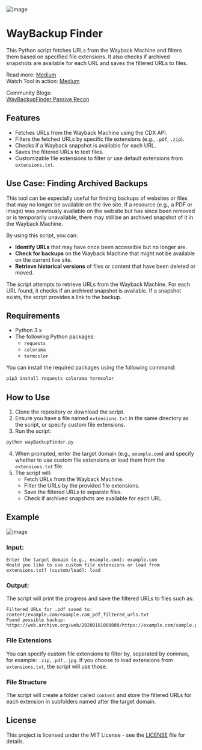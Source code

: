 ![image](https://github.com/user-attachments/assets/80c07192-187d-4199-a225-8febf8c2e007)

# WayBackup Finder

This Python script fetches URLs from the Wayback Machine and filters them based on specified file extensions. It also checks if archived snapshots are available for each URL and saves the filtered URLs to files.

Read more: <a href="https://anmolksachan.medium.com/unlock-hidden-backups-with-waybackupfinder-py-7b98041a82d9" target="_blank">Medium</a><br>
Watch Tool in action: <a href="https://anmolksachan.medium.com/discovering-backups-secrets-and-more-using-the-waybackupfinder-py-tool-b97f67e95c50">Medium</a>

Community Blogs:<br>
<a href="https://medium.com/@abhirupkonwar04/waybackupfinder-passive-recon-65a49dff050b">WayBackupFinder Passive Recon</a><br>

## Features

- Fetches URLs from the Wayback Machine using the CDX API.
- Filters the fetched URLs by specific file extensions (e.g., `.pdf`, `.zip`).
- Checks if a Wayback snapshot is available for each URL.
- Saves the filtered URLs to text files.
- Customizable file extensions to filter or use default extensions from `extensions.txt`.

## Use Case: Finding Archived Backups

This tool can be especially useful for finding backups of websites or files that may no longer be available on the live site. If a resource (e.g., a PDF or image) was previously available on the website but has since been removed or is temporarily unavailable, there may still be an archived snapshot of it in the Wayback Machine. 

By using this script, you can:

- **Identify URLs** that may have once been accessible but no longer are.
- **Check for backups** on the Wayback Machine that might not be available on the current live site.
- **Retrieve historical versions** of files or content that have been deleted or moved.

The script attempts to retrieve URLs from the Wayback Machine. For each URL found, it checks if an archived snapshot is available. If a snapshot exists, the script provides a link to the backup.

## Requirements

- Python 3.x
- The following Python packages:
  - `requests`
  - `colorama`
  - `termcolor`

You can install the required packages using the following command:

```bash
pip3 install requests colorama termcolor
```

## How to Use

1. Clone the repository or download the script.
2. Ensure you have a file named `extensions.txt` in the same directory as the script, or specify custom file extensions.
3. Run the script:

```bash
python wayBackupFinder.py
```

4. When prompted, enter the target domain (e.g., `example.com`) and specify whether to use custom file extensions or load them from the `extensions.txt` file.
5. The script will:
   - Fetch URLs from the Wayback Machine.
   - Filter the URLs by the provided file extensions.
   - Save the filtered URLs to separate files.
   - Check if archived snapshots are available for each URL.

## Example
![image](https://github.com/user-attachments/assets/4a7652dd-7c43-42aa-a9f0-94f7207dca60)

### Input:

```
Enter the target domain (e.g., example.com): example.com
Would you like to use custom file extensions or load from extensions.txt? (custom/load): load
```

### Output:

The script will print the progress and save the filtered URLs to files such as:

```
Filtered URLs for .pdf saved to: content/example.com/example.com_pdf_filtered_urls.txt
Found possible backup: https://web.archive.org/web/20200101000000/https://example.com/sample.pdf
```

### File Extensions

You can specify custom file extensions to filter by, separated by commas, for example: `.zip,.pdf,.jpg`. If you choose to load extensions from `extensions.txt`, the script will use those.

### File Structure

The script will create a folder called `content` and store the filtered URLs for each extension in subfolders named after the target domain.

## License

This project is licensed under the MIT License - see the [LICENSE](https://raw.githubusercontent.com/anmolksachan/WayBackupFinder/refs/heads/main/LICENSE) file for details.
